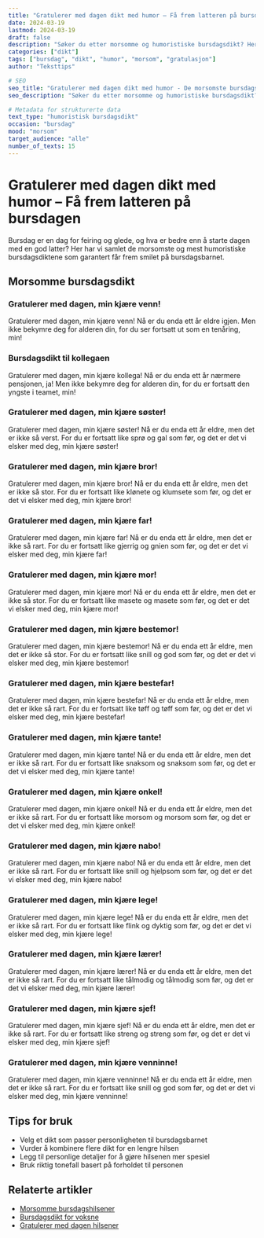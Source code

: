 ```yaml
---
title: "Gratulerer med dagen dikt med humor – Få frem latteren på bursdagen"
date: 2024-03-19
lastmod: 2024-03-19
draft: false
description: "Søker du etter morsomme og humoristiske bursdagsdikt? Her har vi samlet de beste morsomme gratulerer med dagen diktene som garantert får frem latteren på bursdagen."
categories: ["dikt"]
tags: ["bursdag", "dikt", "humor", "morsom", "gratulasjon"]
author: "Teksttips"

# SEO
seo_title: "Gratulerer med dagen dikt med humor - De morsomste bursdagsdiktene"
seo_description: "Søker du etter morsomme og humoristiske bursdagsdikt? Her finner du de beste morsomme gratulerer med dagen diktene som garantert får frem latteren på bursdagen."

# Metadata for strukturerte data
text_type: "humoristisk bursdagsdikt"
occasion: "bursdag"
mood: "morsom"
target_audience: "alle"
number_of_texts: 15
---
```


# Gratulerer med dagen dikt med humor – Få frem latteren på bursdagen

Bursdag er en dag for feiring og glede, og hva er bedre enn å starte dagen med en god latter? Her har vi samlet de morsomste og mest humoristiske bursdagsdiktene som garantert får frem smilet på bursdagsbarnet.

## Morsomme bursdagsdikt

### Gratulerer med dagen, min kjære venn!

Gratulerer med dagen, min kjære venn!
Nå er du enda ett år eldre igjen.
Men ikke bekymre deg for alderen din,
for du ser fortsatt ut som en tenåring, min!

### Bursdagsdikt til kollegaen

Gratulerer med dagen, min kjære kollega!
Nå er du enda ett år nærmere pensjonen, ja!
Men ikke bekymre deg for alderen din,
for du er fortsatt den yngste i teamet, min!

### Gratulerer med dagen, min kjære søster!

Gratulerer med dagen, min kjære søster!
Nå er du enda ett år eldre, men det er ikke så verst.
For du er fortsatt like sprø og gal som før,
og det er det vi elsker med deg, min kjære søster!

### Gratulerer med dagen, min kjære bror!

Gratulerer med dagen, min kjære bror!
Nå er du enda ett år eldre, men det er ikke så stor.
For du er fortsatt like klønete og klumsete som før,
og det er det vi elsker med deg, min kjære bror!

### Gratulerer med dagen, min kjære far!

Gratulerer med dagen, min kjære far!
Nå er du enda ett år eldre, men det er ikke så rart.
For du er fortsatt like gjerrig og gnien som før,
og det er det vi elsker med deg, min kjære far!

### Gratulerer med dagen, min kjære mor!

Gratulerer med dagen, min kjære mor!
Nå er du enda ett år eldre, men det er ikke så stor.
For du er fortsatt like masete og masete som før,
og det er det vi elsker med deg, min kjære mor!

### Gratulerer med dagen, min kjære bestemor!

Gratulerer med dagen, min kjære bestemor!
Nå er du enda ett år eldre, men det er ikke så stor.
For du er fortsatt like snill og god som før,
og det er det vi elsker med deg, min kjære bestemor!

### Gratulerer med dagen, min kjære bestefar!

Gratulerer med dagen, min kjære bestefar!
Nå er du enda ett år eldre, men det er ikke så rart.
For du er fortsatt like tøff og tøff som før,
og det er det vi elsker med deg, min kjære bestefar!

### Gratulerer med dagen, min kjære tante!

Gratulerer med dagen, min kjære tante!
Nå er du enda ett år eldre, men det er ikke så rart.
For du er fortsatt like snaksom og snaksom som før,
og det er det vi elsker med deg, min kjære tante!

### Gratulerer med dagen, min kjære onkel!

Gratulerer med dagen, min kjære onkel!
Nå er du enda ett år eldre, men det er ikke så rart.
For du er fortsatt like morsom og morsom som før,
og det er det vi elsker med deg, min kjære onkel!

### Gratulerer med dagen, min kjære nabo!

Gratulerer med dagen, min kjære nabo!
Nå er du enda ett år eldre, men det er ikke så rart.
For du er fortsatt like snill og hjelpsom som før,
og det er det vi elsker med deg, min kjære nabo!

### Gratulerer med dagen, min kjære lege!

Gratulerer med dagen, min kjære lege!
Nå er du enda ett år eldre, men det er ikke så rart.
For du er fortsatt like flink og dyktig som før,
og det er det vi elsker med deg, min kjære lege!

### Gratulerer med dagen, min kjære lærer!

Gratulerer med dagen, min kjære lærer!
Nå er du enda ett år eldre, men det er ikke så rart.
For du er fortsatt like tålmodig og tålmodig som før,
og det er det vi elsker med deg, min kjære lærer!

### Gratulerer med dagen, min kjære sjef!

Gratulerer med dagen, min kjære sjef!
Nå er du enda ett år eldre, men det er ikke så rart.
For du er fortsatt like streng og streng som før,
og det er det vi elsker med deg, min kjære sjef!

### Gratulerer med dagen, min kjære venninne!

Gratulerer med dagen, min kjære venninne!
Nå er du enda ett år eldre, men det er ikke så rart.
For du er fortsatt like snill og god som før,
og det er det vi elsker med deg, min kjære venninne!

## Tips for bruk

- Velg et dikt som passer personligheten til bursdagsbarnet
- Vurder å kombinere flere dikt for en lengre hilsen
- Legg til personlige detaljer for å gjøre hilsenen mer spesiel
- Bruk riktig tonefall basert på forholdet til personen

## Relaterte artikler

- [Morsomme bursdagshilsener](/bursdagshilsen/morsomme-bursdagshilsener)
- [Bursdagsdikt for voksne](/bursdagshilsen/bursdagsdikt)
- [Gratulerer med dagen hilsener](/bursdagshilsen/gratulerer-med-dagen)
